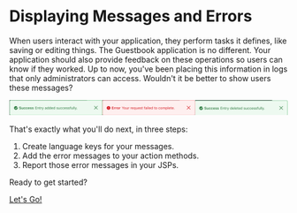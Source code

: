 # Displaying Messages and Errors [](id=displaying-messages-and-errors)

When users interact with your application, they perform tasks it defines, like 
saving or editing things. The Guestbook application is no different. Your 
application should also provide feedback on these operations so users can know 
if they worked. Up to now, you've been placing this information in logs 
that only administrators can access. Wouldn't it be better to show users these 
messages? 

![Figure 1: You can use Liferay's APIs to display helpful messages.](../../../images/guestbook-status-message.png)

That's exactly what you'll do next, in three steps: 

1.  Create language keys for your messages.
2.  Add the error messages to your action methods.
3.  Report those error messages in your JSPs.

Ready to get started? 

<a class="go-link btn btn-primary" href="/develop/tutorials/-/knowledge_base/7-0/creating-language-keys">Let's Go!<span class="icon-circle-arrow-right"></span></a>
